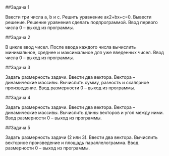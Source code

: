 ##Задача 1

Ввести три числа a, b и c.
Решить уравнение
ax2+bx+c=0.
Вывести решение.
Решение уравнения сделать подпрограммой.
Ввод первого числа 0 – выход из программы.


##Задача 2

В цикле ввод чисел. После ввода каждого числа вычислить минимальное, среднее и максимальное для уже введенных чисел.
Ввод числа 0 – выход из программы.


##Задача 3

Задать размерность задачи.
Ввести два вектора. Вектора – динамические массивы.
Вычислить сумму, разность и скалярное произведение.
Ввод размерности 0 – выход из программы.


##Задача 4

Задать размерность задачи.
Ввести два вектора. Вектора – динамические массивы.
Вычислить длины векторов и угол между ними.
Ввод размерности 0 – выход из программы.


##Задача 5

Задать размерность задачи (2 или 3).
Ввести два вектора.
Вычислить векторное произведение и площадь параллелограмма.
Ввод размерности 0 – выход из программы.